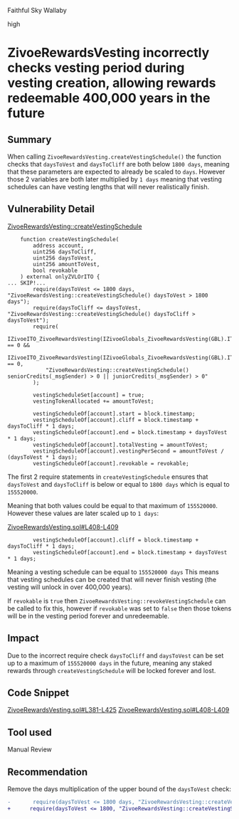 Faithful Sky Wallaby

high

# ZivoeRewardsVesting incorrectly checks vesting period during vesting creation, allowing rewards redeemable 400,000 years in the future

## Summary

When calling `ZivoeRewardsVesting.createVestingSchedule()` the function checks that `daysToVest` and `daysToCliff` are both below `1800 days`, meaning that these parameters are expected to already be scaled to `days`. However those 2 variables are both later multiplied by `1 days` meaning that vesting schedules can have vesting lengths that will never realistically finish.

## Vulnerability Detail

[ZivoeRewardsVesting::createVestingSchedule](https://github.com/sherlock-audit/2024-03-zivoe/blob/main/zivoe-core-foundry/src/ZivoeRewardsVesting.sol#L381-L425)
```solidity
    function createVestingSchedule(
        address account, 
        uint256 daysToCliff, 
        uint256 daysToVest, 
        uint256 amountToVest, 
        bool revokable
    ) external onlyZVLOrITO {
... SKIP!...
        require(daysToVest <= 1800 days, "ZivoeRewardsVesting::createVestingSchedule() daysToVest > 1800 days");
        require(daysToCliff <= daysToVest, "ZivoeRewardsVesting::createVestingSchedule() daysToCliff > daysToVest");
        require(
            IZivoeITO_ZivoeRewardsVesting(IZivoeGlobals_ZivoeRewardsVesting(GBL).ITO()).seniorCredits(account) == 0 &&
            IZivoeITO_ZivoeRewardsVesting(IZivoeGlobals_ZivoeRewardsVesting(GBL).ITO()).juniorCredits(account) == 0,
            "ZivoeRewardsVesting::createVestingSchedule() seniorCredits(_msgSender) > 0 || juniorCredits(_msgSender) > 0"
        );

        vestingScheduleSet[account] = true;
        vestingTokenAllocated += amountToVest;
        
        vestingScheduleOf[account].start = block.timestamp;
        vestingScheduleOf[account].cliff = block.timestamp + daysToCliff * 1 days;
        vestingScheduleOf[account].end = block.timestamp + daysToVest * 1 days;
        vestingScheduleOf[account].totalVesting = amountToVest;
        vestingScheduleOf[account].vestingPerSecond = amountToVest / (daysToVest * 1 days);
        vestingScheduleOf[account].revokable = revokable;
```
The first 2 require statements in `createVestingSchedule` ensures that `daysToVest` and `daysToCliff` is below or equal to `1800 days` which is equal to `155520000`.

Meaning that both values could be equal to that maximum of `155520000`.
However these values are later scaled up to `1 days`:

[ZivoeRewardsVesting.sol#L408-L409](https://github.com/sherlock-audit/2024-03-zivoe/blob/main/zivoe-core-foundry/src/ZivoeRewardsVesting.sol#L408-L409)
```solidity
        vestingScheduleOf[account].cliff = block.timestamp + daysToCliff * 1 days;
        vestingScheduleOf[account].end = block.timestamp + daysToVest * 1 days;
```
Meaning a vesting schedule can be equal to `155520000 days`
This means that vesting schedules can be created that will never finish vesting (the vesting will unlock in over 400,000 years).

If `revokable` is `true` then `ZivoeRewardsVesting::revokeVestingSchedule` can be called to fix this, however if `revokable` was set to `false` then those tokens will be in the vesting period forever and unredeemable. 

## Impact

Due to the incorrect require check `daysToCliff` and `daysToVest` can be set up to a maximum of `155520000 days` in the future, meaning any staked rewards through `createVestingSchedule` will be locked forever and lost. 

## Code Snippet

[ZivoeRewardsVesting.sol#L381-L425](https://github.com/sherlock-audit/2024-03-zivoe/blob/main/zivoe-core-foundry/src/ZivoeRewardsVesting.sol#L381-L425)
[ZivoeRewardsVesting.sol#L408-L409](https://github.com/sherlock-audit/2024-03-zivoe/blob/main/zivoe-core-foundry/src/ZivoeRewardsVesting.sol#L408-L409)

## Tool used

Manual Review

## Recommendation

Remove the days multiplication of the upper bound of the `daysToVest` check:

```diff
-       require(daysToVest <= 1800 days, "ZivoeRewardsVesting::createVestingSchedule() daysToVest > 1800 days");
+      require(daysToVest <= 1800, "ZivoeRewardsVesting::createVestingSchedule() daysToVest > 1800 days");
```